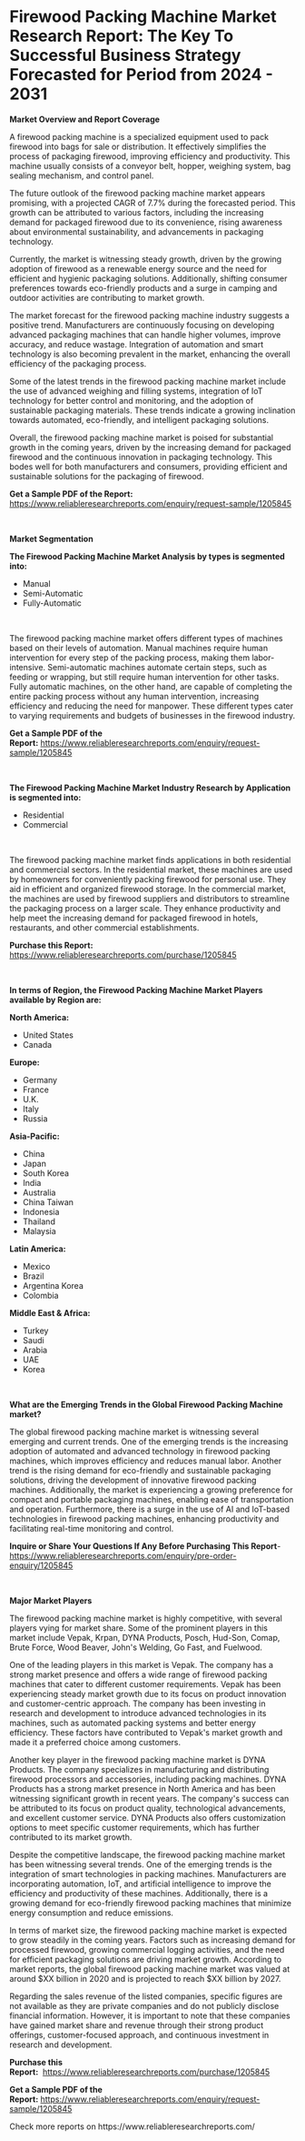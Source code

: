 <p><h1>Firewood Packing Machine Market Research Report: The Key To Successful Business Strategy Forecasted for Period from 2024 - 2031</h1></p><p><strong>Market Overview and Report Coverage</strong></p>
<p><p>A firewood packing machine is a specialized equipment used to pack firewood into bags for sale or distribution. It effectively simplifies the process of packaging firewood, improving efficiency and productivity. This machine usually consists of a conveyor belt, hopper, weighing system, bag sealing mechanism, and control panel.</p><p>The future outlook of the firewood packing machine market appears promising, with a projected CAGR of 7.7% during the forecasted period. This growth can be attributed to various factors, including the increasing demand for packaged firewood due to its convenience, rising awareness about environmental sustainability, and advancements in packaging technology.</p><p>Currently, the market is witnessing steady growth, driven by the growing adoption of firewood as a renewable energy source and the need for efficient and hygienic packaging solutions. Additionally, shifting consumer preferences towards eco-friendly products and a surge in camping and outdoor activities are contributing to market growth.</p><p>The market forecast for the firewood packing machine industry suggests a positive trend. Manufacturers are continuously focusing on developing advanced packaging machines that can handle higher volumes, improve accuracy, and reduce wastage. Integration of automation and smart technology is also becoming prevalent in the market, enhancing the overall efficiency of the packaging process.</p><p>Some of the latest trends in the firewood packing machine market include the use of advanced weighing and filling systems, integration of IoT technology for better control and monitoring, and the adoption of sustainable packaging materials. These trends indicate a growing inclination towards automated, eco-friendly, and intelligent packaging solutions.</p><p>Overall, the firewood packing machine market is poised for substantial growth in the coming years, driven by the increasing demand for packaged firewood and the continuous innovation in packaging technology. This bodes well for both manufacturers and consumers, providing efficient and sustainable solutions for the packaging of firewood.</p></p>
<p><strong>Get a Sample PDF of the Report:</strong> <a href="https://www.reliableresearchreports.com/enquiry/request-sample/1205845">https://www.reliableresearchreports.com/enquiry/request-sample/1205845</a></p>
<p>&nbsp;</p>
<p><strong>Market Segmentation</strong></p>
<p><strong>The Firewood Packing Machine Market Analysis by types is segmented into:</strong></p>
<p><ul><li>Manual</li><li>Semi-Automatic</li><li>Fully-Automatic</li></ul></p>
<p>&nbsp;</p>
<p><p>The firewood packing machine market offers different types of machines based on their levels of automation. Manual machines require human intervention for every step of the packing process, making them labor-intensive. Semi-automatic machines automate certain steps, such as feeding or wrapping, but still require human intervention for other tasks. Fully automatic machines, on the other hand, are capable of completing the entire packing process without any human intervention, increasing efficiency and reducing the need for manpower. These different types cater to varying requirements and budgets of businesses in the firewood industry.</p></p>
<p><strong>Get a Sample PDF of the Report:</strong>&nbsp;<a href="https://www.reliableresearchreports.com/enquiry/request-sample/1205845">https://www.reliableresearchreports.com/enquiry/request-sample/1205845</a></p>
<p>&nbsp;</p>
<p><strong>The Firewood Packing Machine Market Industry Research by Application is segmented into:</strong></p>
<p><ul><li>Residential</li><li>Commercial</li></ul></p>
<p>&nbsp;</p>
<p><p>The firewood packing machine market finds applications in both residential and commercial sectors. In the residential market, these machines are used by homeowners for conveniently packing firewood for personal use. They aid in efficient and organized firewood storage. In the commercial market, the machines are used by firewood suppliers and distributors to streamline the packaging process on a larger scale. They enhance productivity and help meet the increasing demand for packaged firewood in hotels, restaurants, and other commercial establishments.</p></p>
<p><strong>Purchase this Report:</strong>&nbsp; <a href="https://www.reliableresearchreports.com/purchase/1205845">https://www.reliableresearchreports.com/purchase/1205845</a></p>
<p>&nbsp;</p>
<p><strong>In terms of Region, the Firewood Packing Machine Market Players available by Region are:</strong></p>
<p>
    <p> <strong> North America: </strong>
        <ul>
            <li>United States</li>
            <li>Canada</li>
        </ul>
        </p> 
    <p> <strong> Europe: </strong>
        <ul>
            <li>Germany</li>
            <li>France</li>
            <li>U.K.</li>
            <li>Italy</li>
            <li>Russia</li>
        </ul>
        </p> 
    <p> <strong> Asia-Pacific: </strong>
        <ul>
            <li>China</li>
            <li>Japan</li>
            <li>South Korea</li>
            <li>India</li>
            <li>Australia</li>
            <li>China Taiwan</li>
            <li>Indonesia</li>
            <li>Thailand</li>
            <li>Malaysia</li>
        </ul>
        </p> 
    <p> <strong> Latin America: </strong>
        <ul>
            <li>Mexico</li>
            <li>Brazil</li>
            <li>Argentina Korea</li>
            <li>Colombia</li>
        </ul>
        </p> 
    <p> <strong> Middle East & Africa: </strong>
        <ul>
            <li>Turkey</li>
            <li>Saudi</li>
            <li>Arabia</li>
            <li>UAE</li>
            <li>Korea</li>
        </ul>
    </p>
    </p>
<p>&nbsp;</p>
<p><strong>What are the Emerging Trends in the Global Firewood Packing Machine market?</strong></p>
<p><p>The global firewood packing machine market is witnessing several emerging and current trends. One of the emerging trends is the increasing adoption of automated and advanced technology in firewood packing machines, which improves efficiency and reduces manual labor. Another trend is the rising demand for eco-friendly and sustainable packaging solutions, driving the development of innovative firewood packing machines. Additionally, the market is experiencing a growing preference for compact and portable packaging machines, enabling ease of transportation and operation. Furthermore, there is a surge in the use of AI and IoT-based technologies in firewood packing machines, enhancing productivity and facilitating real-time monitoring and control.</p></p>
<p><strong>Inquire or Share Your Questions If Any Before Purchasing This Report</strong>- <a href="https://www.reliableresearchreports.com/enquiry/pre-order-enquiry/1205845">https://www.reliableresearchreports.com/enquiry/pre-order-enquiry/1205845</a></p>
<p>&nbsp;</p>
<p><strong>Major Market Players</strong></p>
<p><p>The firewood packing machine market is highly competitive, with several players vying for market share. Some of the prominent players in this market include Vepak, Krpan, DYNA Products, Posch, Hud-Son, Comap, Brute Force, Wood Beaver, John's Welding, Go Fast, and Fuelwood. </p><p>One of the leading players in this market is Vepak. The company has a strong market presence and offers a wide range of firewood packing machines that cater to different customer requirements. Vepak has been experiencing steady market growth due to its focus on product innovation and customer-centric approach. The company has been investing in research and development to introduce advanced technologies in its machines, such as automated packing systems and better energy efficiency. These factors have contributed to Vepak's market growth and made it a preferred choice among customers.</p><p>Another key player in the firewood packing machine market is DYNA Products. The company specializes in manufacturing and distributing firewood processors and accessories, including packing machines. DYNA Products has a strong market presence in North America and has been witnessing significant growth in recent years. The company's success can be attributed to its focus on product quality, technological advancements, and excellent customer service. DYNA Products also offers customization options to meet specific customer requirements, which has further contributed to its market growth.</p><p>Despite the competitive landscape, the firewood packing machine market has been witnessing several trends. One of the emerging trends is the integration of smart technologies in packing machines. Manufacturers are incorporating automation, IoT, and artificial intelligence to improve the efficiency and productivity of these machines. Additionally, there is a growing demand for eco-friendly firewood packing machines that minimize energy consumption and reduce emissions.</p><p>In terms of market size, the firewood packing machine market is expected to grow steadily in the coming years. Factors such as increasing demand for processed firewood, growing commercial logging activities, and the need for efficient packaging solutions are driving market growth. According to market reports, the global firewood packing machine market was valued at around $XX billion in 2020 and is projected to reach $XX billion by 2027.</p><p>Regarding the sales revenue of the listed companies, specific figures are not available as they are private companies and do not publicly disclose financial information. However, it is important to note that these companies have gained market share and revenue through their strong product offerings, customer-focused approach, and continuous investment in research and development.</p></p>
<p><strong>Purchase this Report:</strong>&nbsp;&nbsp;<a href="https://www.reliableresearchreports.com/purchase/1205845">https://www.reliableresearchreports.com/purchase/1205845</a></p>
<p></p>
<p><strong>Get a Sample PDF of the Report:</strong>&nbsp;<a href="https://www.reliableresearchreports.com/enquiry/request-sample/1205845">https://www.reliableresearchreports.com/enquiry/request-sample/1205845</a></p>
<p>Check more reports on https://www.reliableresearchreports.com/</p>